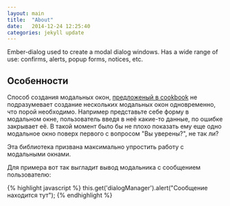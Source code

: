 ```yaml
---
layout: main
title:  "About"
date:   2014-12-24 12:25:40
categories: jekyll update
---
```

Ember-dialog used to create a modal dialog windows. Has a wide range of use: confirms, alerts, popup forms, notices, etc.

## Особенности

Cпособ создания модальных окон, <a href="http://emberjs.com/guides/cookbook/user_interface_and_interaction/using_modal_dialogs/">предложеный в cookbook</a> не подразумевает создание нескольких модальных окон одновременно, что порой необходимо. Например представьте себе форму в модальном окне, пользователь введя в неё какие-то данные, по ошибке закрывает её. В такой момент было бы не плохо показать ему еще одно модальное окно поверх первого с вопросом "Вы уверены?", не так ли?

Эта библиотека призвана максимально упростить работу с модальными окнами.

Для примера вот так выгладит вывод модальника с сообщением пользователю:

{% highlight javascript %}
this.get('dialogManager').alert("Сообщение находится тут");
{% endhighlight %}

[jekyll]:      http://jekyllrb.com
[jekyll-gh]:   https://github.com/jekyll/jekyll
[jekyll-help]: https://github.com/jekyll/jekyll-help
